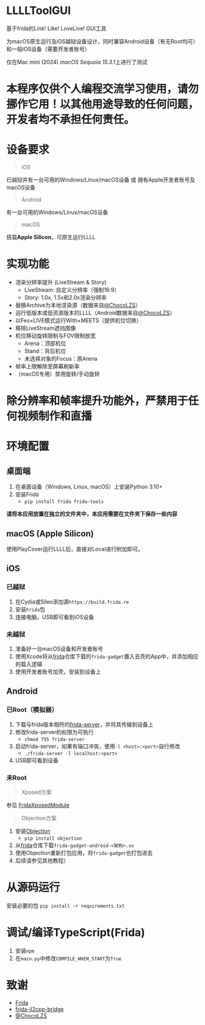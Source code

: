 # LLLLToolGUI
基于frida的Link! Like! LoveLive! GUI工具

为macOS原生运行及iOS越狱设备设计，同时兼容Android设备（有无Root均可）和一般iOS设备（需要开发者账号）

仅在Mac mini (2024) *macOS Sequoia 15.3.1*上进行了测试

# 本程序仅供个人编程交流学习使用，请勿挪作它用！以其他用途导致的任何问题，开发者均不承担任何责任。

# 设备要求
> iOS

已越狱并有一台可用的Windows/Linux/macOS设备 或 拥有Apple开发者账号及macOS设备

> Android

有一台可用的Windows/Linux/macOS设备

> macOS

搭载**Apple Silicon**，可原生运行LLLL

# 实现功能
* 渲染分辨率提升 (LiveStream & Story)
  * LiveStream: 自定义分辨率（强制16:9）
  * Story: 1.0x, 1.5x和2.0x渲染分辨率
* 替换Archive为本地渲染源（数据来自[@ChocoLZS](https://github.com/ChocoLZS)）
* 运行低版本或低资源版本的LLLL（Android数据来自[@ChocoLZS](https://github.com/ChocoLZS)）
* 以Fes×LIVE模式运行With×MEETS（提供机位切换）
* 移除LiveStream遮挡图像
* 机位移动旋转限制与FOV限制放宽
  * Arena：顶部机位
  * Stand：背后机位
  * 未选择对象的Focus：原Arena
* 帧率上限解除至屏幕刷新率
* （macOS专用）禁用旋转/手动旋转

# 除分辨率和帧率提升功能外，严禁用于任何视频制作和直播

# 环境配置
## 桌面端
1. 在桌面设备（Windows, Linux, macOS）上安装Python 3.10+   
2. 安装Frida
   - `pip install frida frida-tools`

**请将本应用放置在独立的文件夹中，本应用需要在文件夹下保存一些内容**
## macOS (Apple Silicon)
使用PlayCover运行LLLL后，直接对Local进行附加即可。
## iOS
### 已越狱
1. 在Cydia或Sileo添加源`https://build.frida.re`
2. 安装`Frida`包
3. 连接电脑，USB即可看到iOS设备
### 未越狱
1. 准备好一台macOS设备和开发者账号
2. 使用Xcode将从[frida](https://github.com/frida/frida/releases)仓库下载的`frida-gadget`置入去壳的App中，并添加相应的载入逻辑
3. 使用开发者账号加壳，安装到设备上
## Android
### 已Root（模拟器）
1. 下载与frida版本相符的[frida-server](https://github.com/frida/frida/releases)，并将其传输到设备上
2. 修改frida-server的权限为可执行
   - `chmod 755 frida-server`
3. 启动frida-server，如果有端口冲突，使用`-l <host>:<port>`自行修改
   - `./frida-server -l localhost:<port>`
4. USB即可看到设备
### 未Root
> Xposed方案

参见 [FridaXposedModule](https://github.com/WindySha/FridaXposedModule)
> Objection方案

1. 安装[Objection](https://github.com/sensepost/objection)
   - `pip install objection`
2. 从[frida](https://github.com/frida/frida/releases)仓库下载`frida-gadget-android-<架构>.so`
3. 使用Objection重新打包应用，将`frida-gadget`也打包进去
4. 后续请参见其他教程）

# 从源码运行
安装必要的包
`pip install -r requirements.txt`
# 调试/编译TypeScript(Frida)
1. 安装`npm`
2. 在`main.py`中修改`COMPILE_WHEN_START`为`True`
# 致谢
* [Frida](https://frida.re/)
* [frida-il2cpp-bridge](https://github.com/vfsfitvnm/frida-il2cpp-bridge)
* [@ChocoLZS](https://github.com/ChocoLZS)
